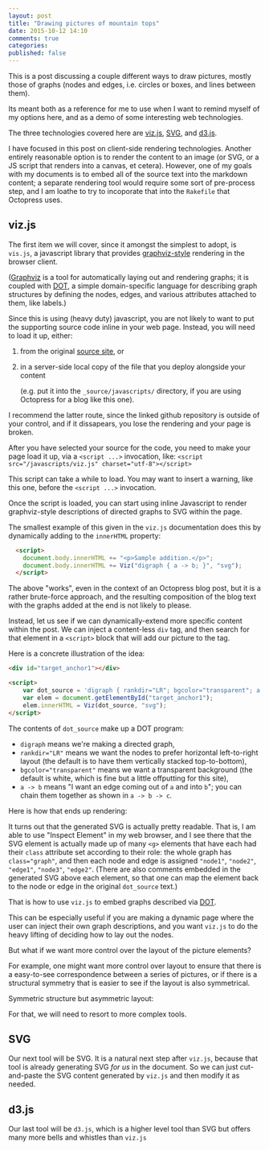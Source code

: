 ```yaml
---
layout: post
title: "Drawing pictures of mountain tops"
date: 2015-10-12 14:10
comments: true
categories:
published: false
---
```


This is a post discussing a couple different ways to draw pictures,
mostly those of graphs (nodes and edges, i.e. circles or boxes, and
lines between them).

Its meant both as a reference for me to use when I want to remind
myself of my options here, and as a demo of some interesting web
technologies.

The three technologies covered here are [viz.js][], [SVG][], and [d3.js][].

[viz.js]: #toc_0
[SVG]: #toc_1
[d3.js]: #toc_2

I have focused in this post on client-side rendering technologies.
Another entirely reasonable option is to render the content to an
image (or SVG, or a JS script that renders into a canvas, et cetera).
However, one of my goals with my documents is to embed all of the
source text into the markdown content; a separate rendering tool would
require some sort of pre-process step, and I am loathe to try to
incoporate that into the `Rakefile` that Octopress uses.

## viz.js
The first item we will cover, since it amongst the simplest to adopt,
is `vis.js`, a javascript library that provides
[graphviz-style][graphviz] rendering in the browser client.

[graphviz]: http://www.graphviz.org/
[DOT]: http://www.graphviz.org/content/dot-language

([Graphviz][graphviz] is a tool for automatically laying out and
rendering graphs; it is coupled with [DOT][], a simple domain-specific
language for describing graph structures by defining the nodes, edges,
and various attributes attached to them, like labels.)

Since this is using (heavy duty) javascript, you are not likely to
want to put the supporting source code inline in your web page.
Instead, you will need to load it up, either:

 1. from the original [source site](src="https://github.com/mdaines/viz.js/releases/download/0.0.3/viz.js"), or

 2. in a server-side local copy of the file that you deploy alongside
    your content

    (e.g. put it into the `_source/javascripts/` directory,
    if you are using Octopress for a blog like this one).

I recommend the latter route, since the linked github repository is
outside of your control, and if it dissapears, you lose the rendering
and your page is broken.

After you have selected your source for the code, you need to
make your page load it up, via a `<script ...>` invocation,
like: `<script src="/javascripts/viz.js" charset="utf-8"></script>`

This script can take a while to load. You may want to insert a warning,
like this one, before the `<script ...>` invocation.

<script src="/javascripts/viz.js" charset="utf-8"></script>

Once the script is loaded, you can start using inline Javascript to
render graphviz-style descriptions of directed graphs to SVG within
the page.

The smallest example of this given in the `viz.js` documentation
does this by dynamically adding to the `innerHTML` property:

```html
  <script>
    document.body.innerHTML += "<p>Sample addition.</p>";
    document.body.innerHTML += Viz("digraph { a -> b; }", "svg");
  </script>
```

The above "works", even in the context of an Octopress blog post, but
it is a rather brute-force approach, and the resulting composition of
the blog text with the graphs added at the end is not likely to
please.

Instead, let us see if we can dynamically-extend more specific content within
the post. We can inject a content-less `div` tag, and then search for that
element in a `<script>` block that will add our picture to the tag.

Here is a concrete illustration of the idea:

```html
<div id="target_anchor1"></div>

<script>
    var dot_source = 'digraph { rankdir="LR"; bgcolor="transparent"; a -> b -> c; }';
    var elem = document.getElementById("target_anchor1");
    elem.innerHTML = Viz(dot_source, "svg");
</script>
```

The contents of `dot_source` make up a DOT program:

  * `digraph` means we're making a directed graph,
  * `rankdir="LR"` means we want the nodes to prefer horizontal left-to-right layout (the default is to have them vertically stacked top-to-bottom),
  * `bgcolor="transparent"` means we want a transparent background (the default is white, which is fine but a little offputting for this site),
  * `a -> b` means "I want an edge coming out of `a` and into `b`"; you can chain them together as shown in `a -> b -> c`.

Here is how that ends up rendering:

<div id="target_anchor1"></div>
<script>
    var dot_source = 'digraph { rankdir="LR"; bgcolor="transparent"; a -> b -> c; }';
    var elem = document.getElementById("target_anchor1");
    var rendered = Viz(dot_source, "svg");
    elem.innerHTML = rendered;
</script>

It turns out that the generated SVG is actually pretty readable.  That
is, I am able to use "Inspect Element" in my web browser, and I see
there that the SVG element is actually made up of many `<g>` elements
that have each had their `class` attribute set according to their
role: the whole graph has `class="graph"`, and then each node and edge
is assigned `"node1"`, `"node2"`, `"edge1"`, `"node3"`, `"edge2"`.
(There are also comments embedded in the generated SVG above each
element, so that one can map the element back to the node or edge
in the original `dot_source` text.)

That is how to use `viz.js` to embed graphs described via [DOT][].

This can be especially useful if you are making a dynamic page where
the user can inject their own graph descriptions, and you want `viz.js`
to do the heavy lifting of deciding how to lay out the nodes.

But what if we want more control over the layout of the picture
elements?

For example, one might want more control over layout to
ensure that there is a easy-to-see correspondence between a series of
pictures, or if there is a structural symmetry that is easier to see
if the layout is also symmetrical.

<p id="target_anchor2">Symmetric structure but asymmetric layout: </p>
<script>
    var dot_source = 'digraph { rankdir="LR"; bgcolor="transparent"; a -> b -> c -> e; b -> d -> e -> a; }';
    var elem = document.getElementById("target_anchor2");
    var rendered = Viz(dot_source, "svg");
    elem.innerHTML += rendered;
</script>

For that, we will need to resort to more complex tools.

## SVG

Our next tool will be SVG. It is a natural next step after `viz.js`,
because that tool is already generating SVG *for us* in the
document. So we can just cut-and-paste the SVG content generated by
`viz.js` and then modify it as needed.



## d3.js

Our last tool will be `d3.js`, which is a higher level tool than SVG
but offers many more bells and whistles than `viz.js`

